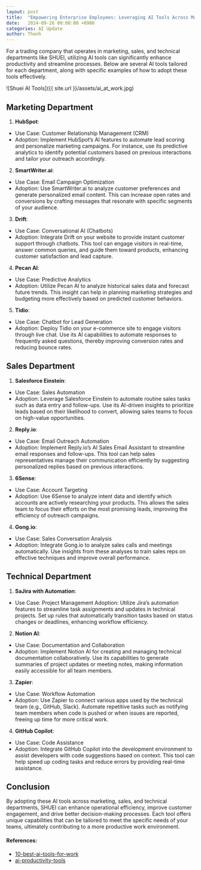 ```yaml
---
layout: post
title:  "Empowering Enterprise Employees: Leveraging AI Tools Across Marketing, Sales, and Technical Departments"
date:   2024-09-26 00:00:00 +0900
categories: AI Update
author: Thanh
---
```


For a trading company that operates in marketing, sales, and technical departments like SHUEI, utilizing AI tools can significantly enhance productivity and streamline processes. Below are several AI tools tailored for each department, along with specific examples of how to adopt these tools effectively.

![Shuei AI Tools]({{ site.url }}/assets/ai_at_work.jpg)

## **Marketing Department**



1. **HubSpot**: 
- Use Case: Customer Relationship Management (CRM)
- Adoption: Implement HubSpot’s AI features to automate lead scoring and personalize marketing campaigns. For instance, use its predictive analytics to identify potential customers based on previous interactions and tailor your outreach accordingly.

2. **SmartWriter.ai**:
- Use Case: Email Campaign Optimization
- Adoption: Use SmartWriter.ai to analyze customer preferences and generate personalized email content. This can increase open rates and conversions by crafting messages that resonate with specific segments of your audience.

3. **Drift**: 
- Use Case: Conversational AI (Chatbots)
- Adoption: Integrate Drift on your website to provide instant customer support through chatbots. This tool can engage visitors in real-time, answer common queries, and guide them toward products, enhancing customer satisfaction and lead capture.

4. **Pecan AI**: 
- Use Case: Predictive Analytics
- Adoption: Utilize Pecan AI to analyze historical sales data and forecast future trends. This insight can help in planning marketing strategies and budgeting more effectively based on predicted customer behaviors.

5. **Tidio**: 
- Use Case: Chatbot for Lead Generation
- Adoption: Deploy Tidio on your e-commerce site to engage visitors through live chat. Use its AI capabilities to automate responses to frequently asked questions, thereby improving conversion rates and reducing bounce rates.


## **Sales Department**

1. **Salesforce Einstein**: 
- Use Case: Sales Automation
- Adoption: Leverage Salesforce Einstein to automate routine sales tasks such as data entry and follow-ups. Use its AI-driven insights to prioritize leads based on their likelihood to convert, allowing sales teams to focus on high-value opportunities.

2. **Reply.io**:
- Use Case: Email Outreach Automation
- Adoption: Implement Reply.io’s AI Sales Email Assistant to streamline email responses and follow-ups. This tool can help sales representatives manage their communication efficiently by suggesting personalized replies based on previous interactions.

3. **6Sense**: 
- Use Case: Account Targeting
- Adoption: Use 6Sense to analyze intent data and identify which accounts are actively researching your products. This allows the sales team to focus their efforts on the most promising leads, improving the efficiency of outreach campaigns.

4. **Gong.io**: 
- Use Case: Sales Conversation Analysis
- Adoption: Integrate Gong.io to analyze sales calls and meetings automatically. Use insights from these analyses to train sales reps on effective techniques and improve overall performance.


## **Technical Department**

1. **SaJira with Automation**: 
- Use Case: Project Management
Adoption: Utilize Jira’s automation features to streamline task assignments and updates in technical projects. Set up rules that automatically transition tasks based on status changes or deadlines, enhancing workflow efficiency.

2. **Notion AI**:
- Use Case: Documentation and Collaboration
- Adoption: Implement Notion AI for creating and managing technical documentation collaboratively. Use its capabilities to generate summaries of project updates or meeting notes, making information easily accessible for all team members.

3. **Zapier**: 
- Use Case: Workflow Automation
- Adoption: Use Zapier to connect various apps used by the technical team (e.g., GitHub, Slack). Automate repetitive tasks such as notifying team members when code is pushed or when issues are reported, freeing up time for more critical work.

4. **GitHub Copilot**: 
- Use Case: Code Assistance
- Adoption: Integrate GitHub Copilot into the development environment to assist developers with code suggestions based on context. This tool can help speed up coding tasks and reduce errors by providing real-time assistance.


## Conclusion

By adopting these AI tools across marketing, sales, and technical departments, SHUEI can enhance operational efficiency, improve customer engagement, and drive better decision-making processes. Each tool offers unique capabilities that can be tailored to meet the specific needs of your teams, ultimately contributing to a more productive work environment.



#### References:
- [10-best-ai-tools-for-work](https://www.thebricks.com/resources/10-best-ai-tools-for-work)
- [ai-productivity-tools](https://www.digitalocean.com/resources/articles/ai-productivity-tools)
